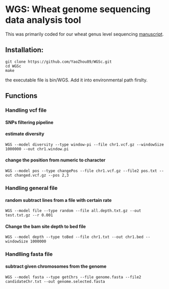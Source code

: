 # WGS: Wheat genome sequencing data analysis tool
This was primarily coded for our wheat genus level sequencing [manuscript](https://www.biorxiv.org/content/10.1101/2020.03.21.001362v1).
## Installation:
    git clone https://github.com/YaoZhou89/WGSc.git
    cd WGSc
    make
the executable file is bin/WGS. Add it into environmental path firslty.

## Functions
### Handling vcf file
#### SNPs filtering pipeline

#### estimate diversity 
```shell
WGS --model diversity --type window-pi --file chr1.vcf.gz --windowSize 1000000 --out chr1.window.pi
```

####  change the position from numeric to character
```shell
WGS --model pos --type changePos --file chr1.vcf.gz --file2 pos.txt --out changed.vcf.gz --pos 2,3
```



### Handling general file

#### random subtract lines from a file with certain rate
```shell
WGS --model file --type random --file all.depth.txt.gz --out test.txt.gz --r 0.001
```

#### Change the bam site depth to bed file
```shell
WGS --model depth --type toBed --file chr1.txt --out chr1.bed --windowSize 1000000
```



### Handlling fasta file

#### subtract given chromosomes from the genome
```shell
WGS --model fasta --type getChrs --file genome.fasta --file2 candidateChr.txt --out genome.selected.fasta
```
